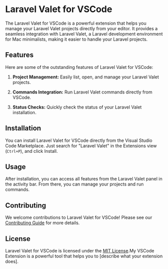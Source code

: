 # Laravel Valet for VSCode

The Laravel Valet for VSCode is a powerful extension that helps you manage your Laravel Valet projects directly from your editor. It provides a seamless integration with Laravel Valet, a Laravel development environment for Mac minimalists, making it easier to handle your Laravel projects.

## Features

Here are some of the outstanding features of Laravel Valet for VSCode:

1. **Project Management:** Easily list, open, and manage your Laravel Valet projects.

2. **Commands Integration:** Run Laravel Valet commands directly from VSCode.

3. **Status Checks:** Quickly check the status of your Laravel Valet installation.

## Installation

You can install Laravel Valet for VSCode directly from the Visual Studio Code Marketplace. Just search for "Laravel Valet" in the Extensions view (`Ctrl+P`), and click Install.

## Usage

After installation, you can access all features from the Laravel Valet panel in the activity bar. From there, you can manage your projects and run commands.

## Contributing

We welcome contributions to Laravel Valet for VSCode! Please see our [Contributing Guide](LINK_TO_CONTRIBUTING_GUIDE) for more details.

## License

Laravel Valet for VSCode is licensed under the [MIT License](LINK_TO_LICENSE).My VSCode Extension is a powerful tool that helps you to [describe what your extension does].